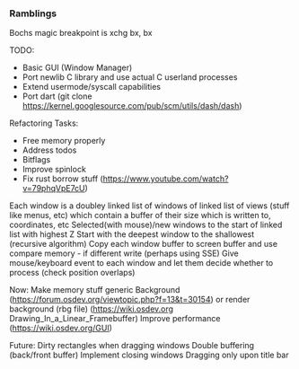 ### Ramblings

Bochs magic breakpoint is xchg bx, bx

TODO:
- Basic GUI (Window Manager)
- Port newlib C library and use actual C userland processes
- Extend usermode/syscall capabilities 
- Port dart (git clone https://kernel.googlesource.com/pub/scm/utils/dash/dash)

Refactoring Tasks:
- Free memory properly
- Address todos
- Bitflags
- Improve spinlock
- Fix rust borrow stuff (https://www.youtube.com/watch?v=79phqVpE7cU)

Each window is a doubley linked list of windows of linked list of views (stuff like menus, etc) which contain a buffer of their size which is written to, coordinates, etc
Selected(with mouse)/new windows to the start of linked list with highest Z
Start with the deepest window to the shallowest (recursive algorithm)
Copy each window buffer to screen buffer and use compare memory - if different write (perhaps using SSE)
Give mouse/keyboard event to each window and let them decide whether to process (check position overlaps)

Now:
Make memory stuff generic
Background (https://forum.osdev.org/viewtopic.php?f=13&t=30154) or render background (rbg file) (https://wiki.osdev.org Drawing_In_a_Linear_Framebuffer)
Improve performance (https://wiki.osdev.org/GUI)

Future:
Dirty rectangles when dragging windows
Double buffering (back/front buffer)
Implement closing windows
Dragging only upon title bar